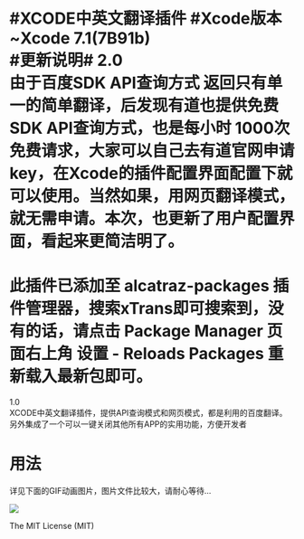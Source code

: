 #XCODE中英文翻译插件
#Xcode版本  
~Xcode 7.1(7B91b)  
#更新说明#
2.0  
由于百度SDK API查询方式 返回只有单一的简单翻译，后发现有道也提供免费SDK API查询方式，也是每小时 1000次免费请求，大家可以自己去有道官网申请key，在Xcode的插件配置界面配置下就可以使用。当然如果，用网页翻译模式，
就无需申请。本次，也更新了用户配置界面，看起来更简洁明了。
=
此插件已添加至 alcatraz-packages 插件管理器，搜索xTrans即可搜索到，没有的话，请点击
Package Manager 页面右上角 设置 - Reloads Packages 重新载入最新包即可。
=
1.0  
XCODE中英文翻译插件，提供API查询模式和网页模式，都是利用的百度翻译。另外集成了一个可以一键关闭其他所有APP的实用功能，方便开发者
# 用法 #
详见下面的GIF动画图片，图片文件比较大，请耐心等待...

![](http://i1.tietuku.com/02502185ae160529.gif)

The MIT License (MIT)
